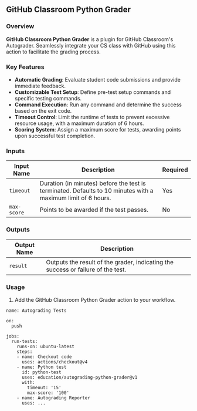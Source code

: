 ## GitHub Classroom Python Grader

### Overview
**GitHub Classroom Python Grader** is a plugin for GitHub Classroom's Autograder. Seamlessly integrate your CS class with GitHub using this action to facilitate the grading process.

### Key Features
- **Automatic Grading**: Evaluate student code submissions and provide immediate feedback.
- **Customizable Test Setup**: Define pre-test setup commands and specific testing commands.
- **Command Execution**: Run any command and determine the success based on the exit code.
- **Timeout Control**: Limit the runtime of tests to prevent excessive resource usage, with a maximum duration of 6 hours.
- **Scoring System**: Assign a maximum score for tests, awarding points upon successful test completion.

### Inputs

| Input Name      | Description                                                                                                     | Required |
|-----------------|-----------------------------------------------------------------------------------------------------------------|----------|
| `timeout`       | Duration (in minutes) before the test is terminated. Defaults to 10 minutes with a maximum limit of 6 hours.    | Yes      |
| `max-score`     | Points to be awarded if the test passes.                                                                        | No       |

### Outputs

| Output Name | Description                        |
|-------------|------------------------------------|
| `result`    | Outputs the result of the grader, indicating the success or failure of the test.  |

### Usage

1. Add the GitHub Classroom Python Grader action to your workflow.

```
name: Autograding Tests

on:
  push

jobs:
  run-tests:
    runs-on: ubuntu-latest
    steps:
    - name: Checkout code
      uses: actions/checkout@v4
    - name: Python test
      id: python-test
      uses: education/autograding-python-grader@v1
      with:
        timeout: '15'
        max-score: '100'
    - name: Autograding Reporter
      uses: ...
```
